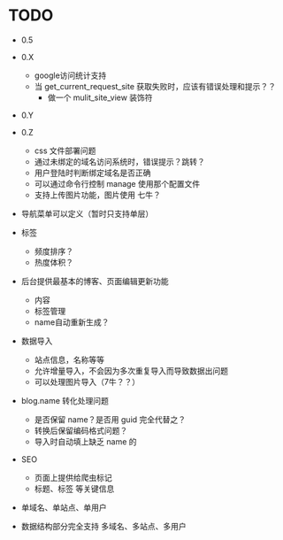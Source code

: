 TODO
====

* 0.5


* 0.X
	* google访问统计支持
	* 当 get_current_request_site 获取失败时，应该有错误处理和提示？？
		* 做一个 mulit_site_view 装饰符

* 0.Y


* 0.Z
	* css 文件部署问题
	* 通过未绑定的域名访问系统时，错误提示？跳转？
	* 用户登陆时判断绑定域名是否正确
	* 可以通过命令行控制 manage 使用那个配置文件
	* 支持上传图片功能，图片使用 七牛？

* 导航菜单可以定义（暂时只支持单层）
* 标签
	* 频度排序？
	* 热度体积？
* 后台提供最基本的博客、页面编辑更新功能
	* 内容
	* 标签管理
	* name自动重新生成？
* 数据导入
	* 站点信息，名称等等
	* 允许增量导入，不会因为多次重复导入而导致数据出问题
	* 可以处理图片导入（7牛？？）
* blog.name 转化处理问题
	* 是否保留 name？是否用 guid 完全代替之？
	* 转换后保留编码格式问题？
	* 导入时自动填上缺乏 name 的
* SEO
	* 页面上提供给爬虫标记
	* 标题、标签 等关键信息
* 单域名、单站点、单用户
* 数据结构部分完全支持 多域名、多站点、多用户
